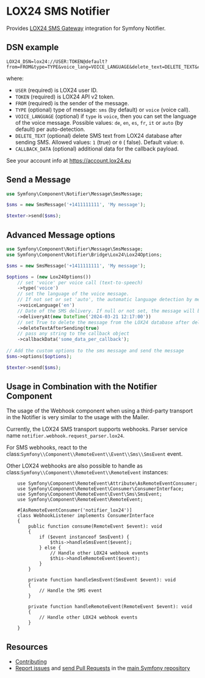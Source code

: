 LOX24 SMS Notifier
==================

Provides [LOX24 SMS Gateway](https://doc.lox24.eu/#tag/sms/operation/api_sms_post_collection) integration for Symfony
Notifier.

DSN example
-----------

```
LOX24_DSN=lox24://USER:TOKEN@default?from=FROM&type=TYPE&voice_lang=VOICE_LANGUAGE&delete_text=DELETE_TEXT&callback_data=CALLBACK_DATA
```

where:

 - `USER` (required) is LOX24 user ID.
 - `TOKEN` (required) is LOX24 API v2 token.
 - `FROM` (required) is the sender of the message.
 - `TYPE` (optional) type of message: `sms` (by default) or `voice` (voice call).
 - `VOICE_LANGUAGE` (optional) if `type` is `voice`, then you can set the language of the voice message. Possible
  values: `de`, `en`, `es`, `fr`, `it` or `auto` (by default) per auto-detection.
 - `DELETE_TEXT` (optional) delete SMS text from LOX24 database after sending SMS. Allowed values: `1` (true) or `0` (
  false). Default value: `0`.
 - `CALLBACK_DATA` (optional) additional data for the callback payload.

See your account info at https://account.lox24.eu

Send a Message
--------------

```php
use Symfony\Component\Notifier\Message\SmsMessage;

$sms = new SmsMessage('+1411111111', 'My message');

$texter->send($sms);
```

Advanced Message options
------------------------

```php
use Symfony\Component\Notifier\Message\SmsMessage;
use Symfony\Component\Notifier\Bridge\Lox24\Lox24Options;

$sms = new SmsMessage('+1411111111', 'My message');

$options = (new Lox24Options())
    // set 'voice' per voice call (text-to-speech)
    ->type('voice')
    // set the language of the voice message.
    // If not set or set 'auto', the automatic language detection by message text will be used
    ->voiceLanguage('en')
    // Date of the SMS delivery. If null or not set, the message will be sent immediately
    ->deliveryAt(new DateTime('2024-03-21 12:17:00'))
    // set True to delete the message from the LOX24 database after delivery
    ->deleteTextAfterSending(true)
    // pass any string to the callback object
    ->callbackData('some_data_per_callback');
    
// Add the custom options to the sms message and send the message
$sms->options($options);

$texter->send($sms);
```

Usage in Combination with the Notifier Component
------------------------------------------------

The usage of the Webhook component when using a third-party transport in
the Notifier is very similar to the usage with the Mailer.

Currently, the LOX24 SMS transport supports webhooks. Parser service name ``notifier.webhook.request_parser.lox24``.

For SMS webhooks, react to the class:`Symfony\\Component\\RemoteEvent\\Event\\Sms\\SmsEvent` event.

Other LOX24 webhooks are also possible to handle as class:`Symfony\\Component\\RemoteEvent\\RemoteEvent` instances:

```
    use Symfony\Component\RemoteEvent\Attribute\AsRemoteEventConsumer;
    use Symfony\Component\RemoteEvent\Consumer\ConsumerInterface;
    use Symfony\Component\RemoteEvent\Event\Sms\SmsEvent;
    use Symfony\Component\RemoteEvent\RemoteEvent;

    #[AsRemoteEventConsumer('notifier_lox24')]
    class WebhookListener implements ConsumerInterface
    {
        public function consume(RemoteEvent $event): void
        {
            if ($event instanceof SmsEvent) {
                $this->handleSmsEvent($event);
            } else {
                // Handle other LOX24 webhook events
                $this->handleRemoteEvent($event);
            }
        }

        private function handleSmsEvent(SmsEvent $event): void
        {
            // Handle the SMS event
        }

        private function handleRemoteEvent(RemoteEvent $event): void
        {
            // Handle other LOX24 webhook events
        }
    }
```

Resources
---------

 * [Contributing](https://symfony.com/doc/current/contributing/index.html)
 * [Report issues](https://github.com/symfony/symfony/issues) and 
   [send Pull Requests](https://github.com/symfony/symfony/pulls) 
   in the [main Symfony repository](https://github.com/symfony/symfony)
